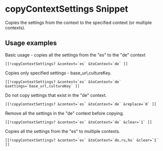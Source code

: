 # copyContextSettings Snippet

Copies the settings from the context to the specified context (or multiple contexts).

## Usage examples

Basic usage - copies all the settings from the "es" to the "de" context

```
[[!copyContextSettings? &context=`es` &toContext=`de` ]]
```

Copies only specified settings - base_url,cultureKey.

```
[[!copyContextSettings? &context=`es` &toContext=`de` &settings=`base_url,cultureKey` ]]
```

Do not copy settings that exist in the "de" context.

```
[[!copyContextSettings? &context=`es` &toContext=`de` &replace=`0` ]]
```

Remove all the settings in the "de" context before copying.

```
[[!copyContextSettings? &context=`es` &toContext=`de` &clear=`1` ]]
```

Copies all the settings from the "es" to multiple contexts.

```
[[!copyContextSettings? &context=`es` &toContext=`de,ru,hu` &clear=`1` ]]
```
